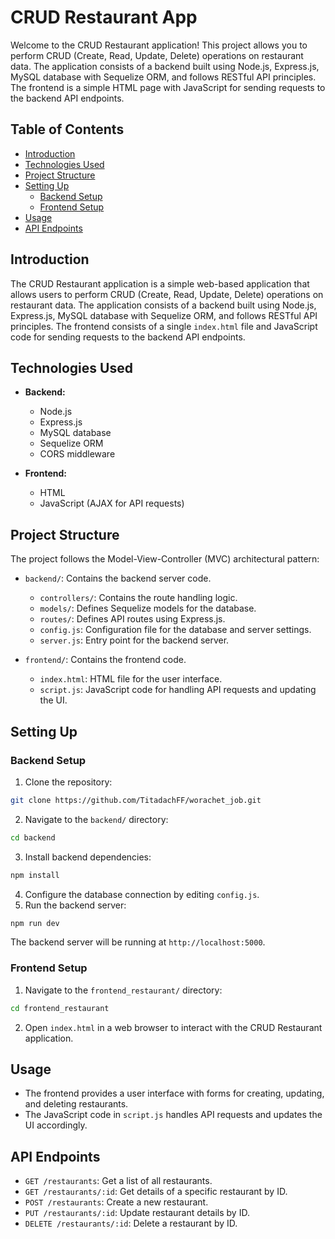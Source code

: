 # CRUD Restaurant App

Welcome to the CRUD Restaurant application! This project allows you to perform CRUD (Create, Read, Update, Delete) operations on restaurant data. The application consists of a backend built using Node.js, Express.js, MySQL database with Sequelize ORM, and follows RESTful API principles. The frontend is a simple HTML page with JavaScript for sending requests to the backend API endpoints.

## Table of Contents

- [Introduction](#introduction)
- [Technologies Used](#technologies-used)
- [Project Structure](#project-structure)
- [Setting Up](#setting-up)
  - [Backend Setup](#backend-setup)
  - [Frontend Setup](#frontend-setup)
- [Usage](#usage)
- [API Endpoints](#api-endpoints)


## Introduction

The CRUD Restaurant application is a simple web-based application that allows users to perform CRUD (Create, Read, Update, Delete) operations on restaurant data. The application consists of a backend built using Node.js, Express.js, MySQL database with Sequelize ORM, and follows RESTful API principles. The frontend consists of a single `index.html` file and JavaScript code for sending requests to the backend API endpoints.

## Technologies Used

- **Backend:**
  - Node.js
  - Express.js
  - MySQL database
  - Sequelize ORM
  - CORS middleware

- **Frontend:**
  - HTML
  - JavaScript (AJAX for API requests)

## Project Structure

The project follows the Model-View-Controller (MVC) architectural pattern:

- `backend/`: Contains the backend server code.
  - `controllers/`: Contains the route handling logic.
  - `models/`: Defines Sequelize models for the database.
  - `routes/`: Defines API routes using Express.js.
  - `config.js`: Configuration file for the database and server settings.
  - `server.js`: Entry point for the backend server.

- `frontend/`: Contains the frontend code.
  - `index.html`: HTML file for the user interface.
  - `script.js`: JavaScript code for handling API requests and updating the UI.

## Setting Up

### Backend Setup

1. Clone the repository:
```bash
git clone https://github.com/TitadachFF/worachet_job.git
```
2. Navigate to the `backend/` directory:
```bash
cd backend
```
3. Install backend dependencies:
```bash
npm install
```
4. Configure the database connection by editing `config.js`.
5. Run the backend server:
```bash
npm run dev
```

The backend server will be running at `http://localhost:5000`.

### Frontend Setup

1. Navigate to the `frontend_restaurant/` directory:
```bash
cd frontend_restaurant
```

2. Open `index.html` in a web browser to interact with the CRUD Restaurant application.

## Usage

- The frontend provides a user interface with forms for creating, updating, and deleting restaurants.
- The JavaScript code in `script.js` handles API requests and updates the UI accordingly.

## API Endpoints

- `GET /restaurants`: Get a list of all restaurants.
- `GET /restaurants/:id`: Get details of a specific restaurant by ID.
- `POST /restaurants`: Create a new restaurant.
- `PUT /restaurants/:id`: Update restaurant details by ID.
- `DELETE /restaurants/:id`: Delete a restaurant by ID.


